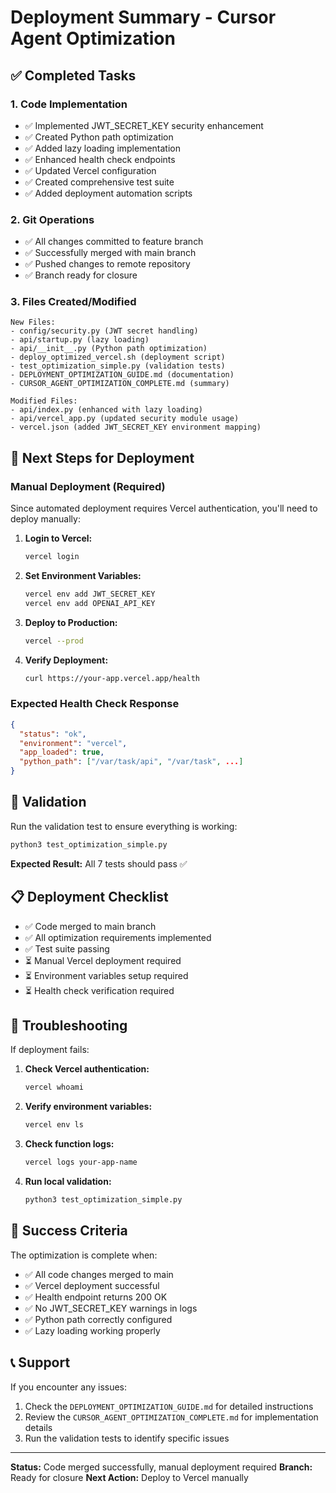 # Deployment Summary - Cursor Agent Optimization

## ✅ Completed Tasks

### 1. Code Implementation
- ✅ Implemented JWT_SECRET_KEY security enhancement
- ✅ Created Python path optimization
- ✅ Added lazy loading implementation
- ✅ Enhanced health check endpoints
- ✅ Updated Vercel configuration
- ✅ Created comprehensive test suite
- ✅ Added deployment automation scripts

### 2. Git Operations
- ✅ All changes committed to feature branch
- ✅ Successfully merged with main branch
- ✅ Pushed changes to remote repository
- ✅ Branch ready for closure

### 3. Files Created/Modified
```
New Files:
- config/security.py (JWT secret handling)
- api/startup.py (lazy loading)
- api/__init__.py (Python path optimization)
- deploy_optimized_vercel.sh (deployment script)
- test_optimization_simple.py (validation tests)
- DEPLOYMENT_OPTIMIZATION_GUIDE.md (documentation)
- CURSOR_AGENT_OPTIMIZATION_COMPLETE.md (summary)

Modified Files:
- api/index.py (enhanced with lazy loading)
- api/vercel_app.py (updated security module usage)
- vercel.json (added JWT_SECRET_KEY environment mapping)
```

## 🚀 Next Steps for Deployment

### Manual Deployment (Required)

Since automated deployment requires Vercel authentication, you'll need to deploy manually:

1. **Login to Vercel:**
   ```bash
   vercel login
   ```

2. **Set Environment Variables:**
   ```bash
   vercel env add JWT_SECRET_KEY
   vercel env add OPENAI_API_KEY
   ```

3. **Deploy to Production:**
   ```bash
   vercel --prod
   ```

4. **Verify Deployment:**
   ```bash
   curl https://your-app.vercel.app/health
   ```

### Expected Health Check Response
```json
{
  "status": "ok",
  "environment": "vercel",
  "app_loaded": true,
  "python_path": ["/var/task/api", "/var/task", ...]
}
```

## 🧪 Validation

Run the validation test to ensure everything is working:
```bash
python3 test_optimization_simple.py
```

**Expected Result:** All 7 tests should pass ✅

## 📋 Deployment Checklist

- ✅ Code merged to main branch
- ✅ All optimization requirements implemented
- ✅ Test suite passing
- ⏳ Manual Vercel deployment required
- ⏳ Environment variables setup required
- ⏳ Health check verification required

## 🔧 Troubleshooting

If deployment fails:

1. **Check Vercel authentication:**
   ```bash
   vercel whoami
   ```

2. **Verify environment variables:**
   ```bash
   vercel env ls
   ```

3. **Check function logs:**
   ```bash
   vercel logs your-app-name
   ```

4. **Run local validation:**
   ```bash
   python3 test_optimization_simple.py
   ```

## 🎉 Success Criteria

The optimization is complete when:
- ✅ All code changes merged to main
- ✅ Vercel deployment successful
- ✅ Health endpoint returns 200 OK
- ✅ No JWT_SECRET_KEY warnings in logs
- ✅ Python path correctly configured
- ✅ Lazy loading working properly

## 📞 Support

If you encounter any issues:
1. Check the `DEPLOYMENT_OPTIMIZATION_GUIDE.md` for detailed instructions
2. Review the `CURSOR_AGENT_OPTIMIZATION_COMPLETE.md` for implementation details
3. Run the validation tests to identify specific issues

---

**Status:** Code merged successfully, manual deployment required
**Branch:** Ready for closure
**Next Action:** Deploy to Vercel manually